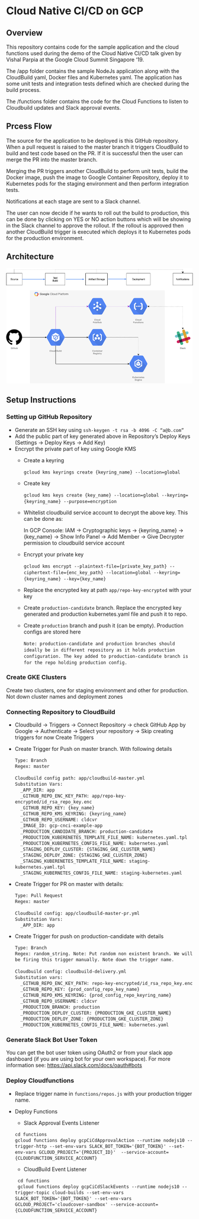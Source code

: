 # Cloud Native CI/CD on GCP

## Overview

This repository contains code for the sample application and the cloud functions used during the demo of the Cloud Native CI/CD talk given by Vishal Parpia at the Google Cloud Summit Singapore ‘19.

The /app folder contains the sample NodeJs application along with the CloudBuild yaml, Docker files and Kubernetes yaml. The application has some unit tests and integration tests defined which are checked during the build process.

The /functions folder contains the code for the Cloud Functions to listen to Cloudbuild updates and Slack approval events.


## Prcess Flow

The source for the application to be deployed is this GitHub repository. When a pull request is raised to the master branch it triggers CloudBuild to build and test code based on the PR. If it is successful then the user can merge the PR into the master branch. 

Merging the PR triggers another CloudBuild to perform unit tests, build the Docker image, push the image to Google Container Repository, deploy it to Kubernetes pods for the staging environment and then perform integration tests.

Notifications at each stage are sent to a Slack channel. 

The user can now decide if he wants to roll out the build to production, this can be done by clicking on YES or NO action buttons which will be showing in the Slack channel to approve the rollout. If the rollout is approved then another CloudBuild trigger is executed which deploys it to Kubernetes pods for the production environment.

## Architecture

![Architecture](docs/arch.png)

## Setup Instructions

### Setting up GitHub Repository

* Generate an SSH key using `ssh-keygen -t rsa -b 4096 -C “a@b.com”`
* Add the public part of key generated above in Repository’s Deploy Keys (Settings -> Deploy Keys -> Add Key)
* Encrypt the private part of key using Google KMS
  * Create a keyring
    
    ```gcloud kms keyrings create {keyring_name} --location=global```
    
  * Create key
    
    ```gcloud kms keys create {key_name} --location=global --keyring={keyring_name} --purpose=encryption```

  * Whitelist cloudbuild service account to decrypt the above key. This can be done as:
    
    In GCP Console: IAM -> Cryptographic keys -> {keyring_name} -> {key_name} -> Show Info Panel -> Add Member -> Give Decrypter permission to cloudbuild service account
    
  * Encrypt your private key
    
    ```gcloud kms encrypt --plaintext-file={private_key_path} --ciphertext-file={enc_key_path} --location=global --keyring={keyring_name} --key={key_name}```

  * Replace the encrypted key at path `app/repo-key-encrypted` with your key

  * Create `production-candidate` branch. Replace the encrypted key generated and production kubernetes.yaml file and push it to repo.
  * Create `production` branch and push it (can be empty). Production configs are stored here
    
    ```Note: production-candidate and production branches should ideally be in different repository as it holds production configuration. The key added to production-candidate branch is for the repo holding production config.```

### Create GKE Clusters

Create two clusters, one for staging environment and other for production. Not down cluster names and deployment zones

### Connecting Repository to CloudBuild

* Cloudbuild -> Triggers -> Connect Repository -> check GitHub App by Google -> Authenticate -> Select your repository -> Skip creating triggers for now
Create Triggers
* Create Trigger for Push on master branch. With following details
  
  ```
  Type: Branch
  Regex: master
  
  Cloudbuild config path: app/cloudbuild-master.yml
  Substitution Vars:
    _APP_DIR: app
    _GITHUB_REPO_ENC_KEY_PATH: app/repo-key-encrypted/id_rsa_repo_key.enc
    _GITHUB_REPO_KEY: {key_name}
    _GITHUB_REPO_KMS_KEYRING: {keyring_name}
    _GITHUB_REPO_USERNAME: cldcvr
    _IMAGE_ID: gcp-cnci-example-app
    _PRODUCTION_CANDIDATE_BRANCH: production-candidate
    _PRODUCTION_KUBERENETES_TEMPLATE_FILE_NAME: kubernetes.yaml.tpl
    _PRODUCTION_KUBERNETES_CONFIG_FILE_NAME: kubernetes.yaml
    _STAGING_DEPLOY_CLUSTER: {STAGING_GKE_CLUSTER_NAME}
    _STAGING_DEPLOY_ZONE: {STAGING_GKE_CLUSTER_ZONE}
    _STAGING_KUBERENETES_TEMPLATE_FILE_NAME: staging-kubernetes.yaml.tpl
    _STAGING_KUBERNETES_CONFIG_FILE_NAME: staging-kubernetes.yaml
  ```
* Create Trigger for PR on master with details:

  ```
  Type: Pull Request
  Regex: master
  
  Cloudbuild config: app/cloudbuild-master-pr.yml
  Substitution Vars:
    _APP_DIR: app
  ```
* Create Trigger for push on production-candidate with details

  ```
  Type: Branch
  Regex: random_string. Note: Put random non existent branch. We will be firing this trigger manually. Note down the trigger name.
  
  Cloudbuild config: cloudbuild-delivery.yml
  Substitution vars:
    _GITHUB_REPO_ENC_KEY_PATH: repo-key-encrypted/id_rsa_repo_key.enc
    _GITHUB_REPO_KEY: {prod_config_repo_key_name}
    _GITHUB_REPO_KMS_KEYRING: {prod_config_repo_keyring_name}
    _GITHUB_REPO_USERNAME: cldcvr
    _PRODUCTION_BRANCH: production
    _PRODUCTION_DEPLOY_CLUSTER: {PRODUCTION_GKE_CLUSTER_NAME}
    _PRODUCTION_DEPLOY_ZONE: {PRODUCTION_GKE_CLUSTER_ZONE}
    _PRODUCTION_KUBERNETES_CONFIG_FILE_NAME: kubernetes.yaml
  ```

### Generate Slack Bot User Token

You can get the bot user token using OAuth2 or from your slack app dashboard (if you are using bot for your own workspace). For more information see: https://api.slack.com/docs/oauth#bots

### Deploy Cloudfunctions

* Replace trigger name in `functions/repos.js` with your production trigger name.
* Deploy Functions
   * Slack Approval Events Listener
   
    ```
    cd functions
    gcloud functions deploy gcpCiCdApprovalAction --runtime nodejs10 --trigger-http --set-env-vars SLACK_BOT_TOKEN='{BOT_TOKEN}' --set-env-vars GCLOUD_PROJECT='{PROJECT_ID}'  --service-account={CLOUDFUNCTION_SERVICE_ACCOUNT}
    ```
   * CloudBuild Event Listener
   
   ```
    cd functions
    gcloud functions deploy gcpCiCdSlackEvents --runtime nodejs10 --trigger-topic cloud-builds --set-env-vars SLACK_BOT_TOKEN='{BOT_TOKEN}' --set-env-vars GCLOUD_PROJECT='cloudcover-sandbox' --service-account={CLOUDFUNCTION_SERVICE_ACCOUNT}
   ```
   
